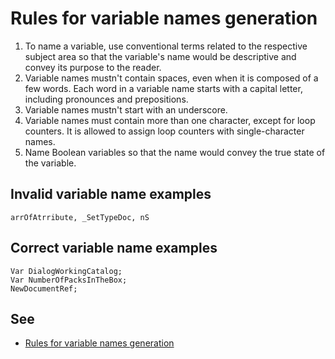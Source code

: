 # Rules for variable names generation

1. To name a variable, use conventional terms related to the respective subject area so 
   that the variable's name would be descriptive and convey its purpose to the reader.
2. Variable names mustn't contain spaces, even when it is composed of a few words. 
   Each word in a variable name starts with a capital letter, including pronounces and prepositions.
3. Variable names mustn't start with an underscore.
4. Variable names must contain more than one character, except for loop counters. 
   It is allowed to assign loop counters with single-character names.
5. Name Boolean variables so that the name would convey the true state of the variable.

## Invalid variable name examples

```bsl
arrOfAtrribute, _SetTypeDoc, nS
```

## Correct variable name examples
	 
```bsl
Var DialogWorkingCatalog; 
Var NumberOfPacksInTheBox;
NewDocumentRef;
```
	
## See

- [Rules for variable names generation](https://kb.1ci.com/1C_Enterprise_Platform/Guides/Developer_Guides/1C_Enterprise_Development_Standards/Code_conventions/Module_formatting/Rules_for_variable_names_generation/)